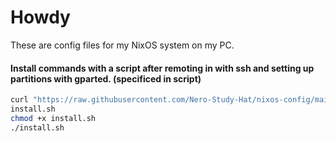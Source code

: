 # Howdy
These are config files for my NixOS system on my PC.

#### Install commands with a script after remoting in with ssh and setting up partitions with gparted. (specificed in script)
```bash
curl "https://raw.githubusercontent.com/Nero-Study-Hat/nixos-config/main/scripts/pc/install.sh" > \
install.sh
chmod +x install.sh
./install.sh
```
